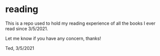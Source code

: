 # reading
This is a repo used to hold my reading experience of all the books I ever read since 3/5/2021.

Let me know if you have any concern, thanks!

Ted,
3/5/2021
